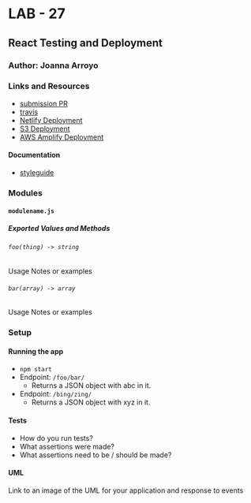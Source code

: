 # LAB - 27

## React Testing and Deployment

### Author: Joanna Arroyo

### Links and Resources
* [submission PR](https://github.com/joanna-401-advanced-javascript/lab-27-testing/pull/1)
* [travis](http://xyz.com)
* [Netlify Deployment](https://infallible-ptolemy-59e0dc.netlify.com/)
* [S3 Deployment](http://joanna-lab-27.s3-website-us-west-2.amazonaws.com/)
* [AWS Amplify Deployment](https://testing.d2ayjwiq1b0idu.amplifyapp.com/)

#### Documentation
* [styleguide](http://localhost:6060/)

### Modules
#### `modulename.js`
##### Exported Values and Methods

###### `foo(thing) -> string`
Usage Notes or examples

###### `bar(array) -> array`
Usage Notes or examples

### Setup
#### Running the app
* `npm start`
* Endpoint: `/foo/bar/`
  * Returns a JSON object with abc in it.
* Endpoint: `/bing/zing/`
  * Returns a JSON object with xyz in it.
  
#### Tests
* How do you run tests?
* What assertions were made?
* What assertions need to be / should be made?

#### UML
Link to an image of the UML for your application and response to events